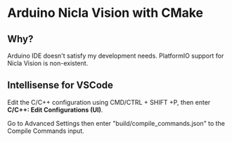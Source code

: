 # Arduino Nicla Vision with CMake

## Why?

Arduino IDE doesn't satisfy my development needs.
PlatformIO support for Nicla Vision is non-existent.
## Intellisense for VSCode

Edit the C/C++ configuration using CMD/CTRL + SHIFT +P, then enter **C/C++: Edit Configurations (UI)**.

Go to Advanced Settings then enter "build/compile_commands.json" to the Compile Commands input.